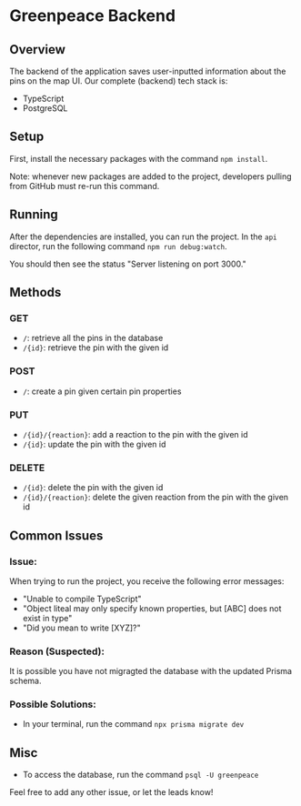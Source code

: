 # Greenpeace Backend

## Overview
The backend of the application saves user-inputted information about the pins on the map UI. Our complete (backend) tech stack is:
- TypeScript
- PostgreSQL

## Setup

First, install the necessary packages with the command `npm install`.

Note: whenever new packages are added to the project, developers pulling from GitHub must re-run this command.

## Running
After the dependencies are installed, you can run the project. In the `api` director, run the following command `npm run debug:watch`.

You should then see the status "Server listening on port 3000."

## Methods

### GET
- `/`: retrieve all the pins in the database
- `/{id}`: retrieve the pin with the given id

### POST
- `/`: create a pin given certain pin properties 

### PUT
- `/{id}/{reaction}`: add a reaction to the pin with the given id
- `/{id}`: update the pin with the given id

### DELETE
- `/{id}`: delete the pin with the given id
- `/{id}/{reaction}`: delete the given reaction from the pin with the given id 

## Common Issues

### Issue: 
When trying to run the project, you receive the following error messages:
- "Unable to compile TypeScript"
- "Object liteal may only specify known properties, but [ABC] does not exist in type"
- "Did you mean to write [XYZ]?"

### Reason (Suspected):
It is possible you have not migragted the database with the updated Prisma schema.

### Possible Solutions:
- In your terminal, run the command `npx prisma migrate dev`

## Misc
- To access the database, run the command `psql -U greenpeace`

Feel free to add any other issue, or let the leads know!